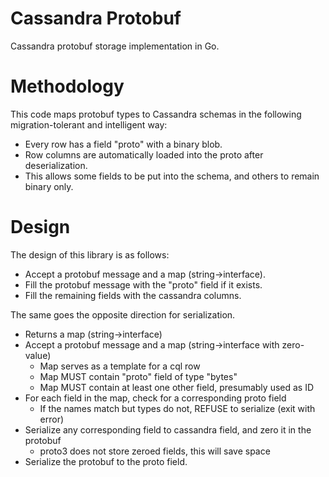 Cassandra Protobuf
==================

Cassandra protobuf storage implementation in Go.

Methodology
===========

This code maps protobuf types to Cassandra schemas in the following migration-tolerant and intelligent way:

 - Every row has a field "proto" with a binary blob.
 - Row columns are automatically loaded into the proto after deserialization.
 - This allows some fields to be put into the schema, and others to remain binary only.

Design
======

The design of this library is as follows:

 - Accept a protobuf message and a map (string->interface).
 - Fill the protobuf message with the "proto" field if it exists.
 - Fill the remaining fields with the cassandra columns.

The same goes the opposite direction for serialization.

 - Returns a map (string->interface)
 - Accept a protobuf message and a map (string->interface with zero-value)
   - Map serves as a template for a cql row
   - Map MUST contain "proto" field of type "bytes"
   - Map MUST contain at least one other field, presumably used as ID
 - For each field in the map, check for a corresponding proto field
   - If the names match but types do not, REFUSE to serialize (exit with error)
 - Serialize any corresponding field to cassandra field, and zero it in the protobuf
   - proto3 does not store zeroed fields, this will save space
 - Serialize the protobuf to the proto field.
